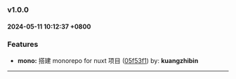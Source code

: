 ### v1.0.0
#### 2024-05-11 10:12:37 +0800

### Features

* **mono:** 搭建 monorepo for nuxt 项目  ([05f53f1](https://github.com/bin-K/monorepo-pnpm-nuxt/commit/05f53f1)) by: **kuangzhibin**

---
